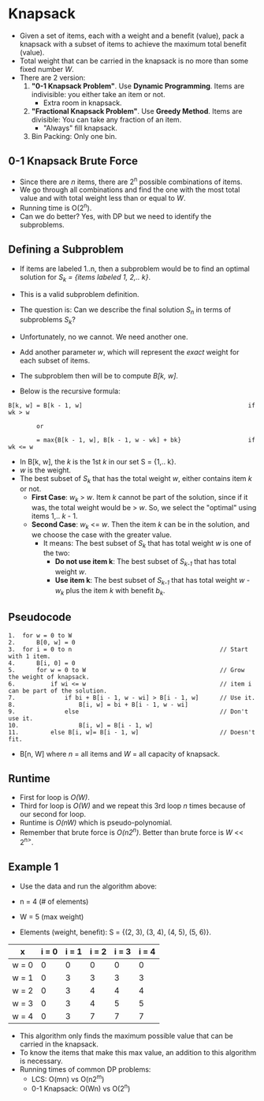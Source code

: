 # Knapsack

- Given a set of items, each with a weight and a benefit (value), pack a knapsack with a subset of items to achieve the maximum total benefit (value).
- Total weight that can be carried in the knapsack is no more than some fixed number *W*.
- There are 2 version:
    1. **"0-1 Knapsack Problem"**. Use **Dynamic Programming**. Items are indivisible: you either take an item or not.
        - Extra room in knapsack.
    2. **"Fractional Knapsack Problem"**. Use **Greedy Method**. Items are divisible: You can take any fraction of an item.
        - "Always" fill knapsack.
    3. Bin Packing: Only one bin.

## 0-1 Knapsack Brute Force
- Since there are *n* items, there are 2<sup>n</sup> possible combinations of items.
- We go through all combinations and find the one with the most total value and with total weight less than or equal to *W*.
- Running time is O(2<sup>n</sup>).
- Can we do better? Yes, with DP but we need to identify the subproblems.

## Defining a Subproblem
- If items are labeled 1..n, then a subproblem would be to find an optimal solution for *S<sub>k</sub> = \{items labeled 1, 2,.. k\}*.
- This is a valid subproblem definition.
- The question is: Can we describe the final solution *S<sub>n</sub>* in terms of subproblems *S<sub>k</sub>*?
- Unfortunately, no we cannot. We need another one.
- Add another parameter *w*, which will represent the *exact* weight for each subset of items.
- The subproblem then will be to compute *B\[k, w\]*.

- Below is the recursive formula:
```
B[k, w] = B[k - 1, w]                                               if wk > w

        or

        = max{B[k - 1, w], B[k - 1, w - wk] + bk}                   if wk <= w           
```

- In B\[k, w\], the *k* is the 1st *k* in our set S = \{1,.. k\}.
- *w* is the weight.
- The best subset of *S<sub>k</sub>* that has the total weight *w*, either contains item *k* or not.
    - **First Case**: *w<sub>k</sub>* > *w*. Item *k* cannot be part of the solution, since if it was, the total weight would be > *w*. So, we select the "optimal" using items 1,.. *k* - 1.
    - **Second Case**: *w<sub>k</sub>* <= *w*. Then the item *k* can be in the solution, and we choose the case with the greater value.
        - It means: The best subset of *S<sub>k</sub>* that has total weight *w* is one of the two:
            - **Do not use item k**: The best subset of *S<sub>k-1</sub>* that has total weight *w*.
            - **Use item k**: The best subset of *S<sub>k-1</sub>* that has total weight *w* - *w<sub>k</sub>* plus the item *k* with benefit *b<sub>k</sub>*.

## Pseudocode

```
1.  for w = 0 to W
2.      B[0, w] = 0
3.  for i = 0 to n                                          // Start with 1 item.
4.      B[i, 0] = 0
5.      for w = 0 to W                                      // Grow the weight of knapsack.
6.          if wi <= w                                      // item i can be part of the solution.
7.              if bi + B[i - 1, w - wi] > B[i - 1, w]      // Use it.
8.                  B[i, w] = bi + B[i - 1, w - wi]
9.              else                                        // Don't use it.
10.                 B[i, w] = B[i - 1, w]
11.         else B[i, w]= B[i - 1, w]                       // Doesn't fit.
```

- B\[n, W\] where *n* = all items and *W* = all capacity of knapsack.

## Runtime
- First for loop is *O(W)*.
- Third for loop is *O(W)* and we repeat this 3rd loop *n* times because of our second for loop.
- Runtime is *O(nW)* which is pseudo-polynomial.
- Remember that brute force is *O(n2<sup>n</sup>)*. Better than brute force is *W* << 2<sup>n></sup>.

## Example 1

- Use the data and run the algorithm above:

- n = 4 (# of elements)
- W = 5 (max weight)
- Elements (weight, benefit): S = \{(2, 3), (3, 4), (4, 5), (5, 6)\}.

x|i = 0|i = 1|i = 2|i = 3|i = 4
---|---|---|---|---|---
w = 0|0|0|0|0|0
w = 1|0|3|3|3|3
w = 2|0|3|4|4|4
w = 3|0|3|4|5|5
w = 4|0|3|7|7|7

- This algorithm only finds the maximum possible value that can be carried in the knapsack.
- To know the items that make this max value, an addition to this algorithm is necessary.
- Running times of common DP problems:
    - LCS: O(mn) vs O(n2<sup>m</sup>)
    - 0-1 Knapsack: O(Wn) vs O(2<sup>n</sup>)
